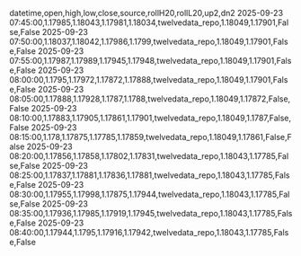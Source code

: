datetime,open,high,low,close,source,rollH20,rollL20,up2,dn2
2025-09-23 07:45:00,1.17985,1.18043,1.17981,1.18034,twelvedata_repo,1.18049,1.17901,False,False
2025-09-23 07:50:00,1.18037,1.18042,1.17986,1.1799,twelvedata_repo,1.18049,1.17901,False,False
2025-09-23 07:55:00,1.17987,1.17989,1.17945,1.17948,twelvedata_repo,1.18049,1.17901,False,False
2025-09-23 08:00:00,1.1795,1.17972,1.17872,1.17888,twelvedata_repo,1.18049,1.17901,False,False
2025-09-23 08:05:00,1.17888,1.17928,1.1787,1.1788,twelvedata_repo,1.18049,1.17872,False,False
2025-09-23 08:10:00,1.17883,1.17905,1.17861,1.17901,twelvedata_repo,1.18049,1.1787,False,False
2025-09-23 08:15:00,1.178,1.17875,1.17785,1.17859,twelvedata_repo,1.18049,1.17861,False,False
2025-09-23 08:20:00,1.17856,1.17858,1.17802,1.17831,twelvedata_repo,1.18043,1.17785,False,False
2025-09-23 08:25:00,1.17837,1.17881,1.17836,1.17881,twelvedata_repo,1.18043,1.17785,False,False
2025-09-23 08:30:00,1.17955,1.17998,1.17875,1.17944,twelvedata_repo,1.18043,1.17785,False,False
2025-09-23 08:35:00,1.17936,1.17985,1.17919,1.17945,twelvedata_repo,1.18043,1.17785,False,False
2025-09-23 08:40:00,1.17944,1.1795,1.17916,1.17942,twelvedata_repo,1.18043,1.17785,False,False
